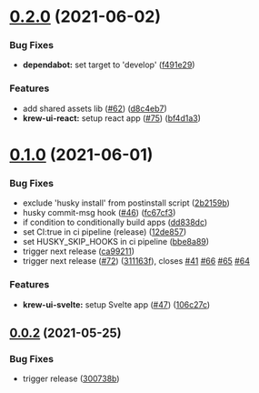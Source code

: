 # [0.2.0](https://github.com/move4mobile/krew-workspace/compare/v0.1.0...v0.2.0) (2021-06-02)


### Bug Fixes

* **dependabot:** set target to 'develop' ([f491e29](https://github.com/move4mobile/krew-workspace/commit/f491e295c19c2511deb33a35f29e517fa049e55b))


### Features

* add shared assets lib ([#62](https://github.com/move4mobile/krew-workspace/issues/62)) ([d8c4eb7](https://github.com/move4mobile/krew-workspace/commit/d8c4eb723f0443a259c69176bf6570c40dca574a))
* **krew-ui-react:** setup react app ([#75](https://github.com/move4mobile/krew-workspace/issues/75)) ([bf4d1a3](https://github.com/move4mobile/krew-workspace/commit/bf4d1a3efebea98c4f3b2b59635185e1ab43dc8d))

# [0.1.0](https://github.com/move4mobile/krew-workspace/compare/v0.0.2...v0.1.0) (2021-06-01)


### Bug Fixes

* exclude 'husky install' from postinstall script ([2b2159b](https://github.com/move4mobile/krew-workspace/commit/2b2159b3f489ff7dfd6f645689305974a93a2e0d))
* husky commit-msg hook ([#46](https://github.com/move4mobile/krew-workspace/issues/46)) ([fc67cf3](https://github.com/move4mobile/krew-workspace/commit/fc67cf36c66375f37018a079118d96b03ddf08a2))
* if condition to conditionally build apps ([dd838dc](https://github.com/move4mobile/krew-workspace/commit/dd838dc557d3c0bb3d566dddfe3b1dda807077ae))
* set CI:true in ci pipeline (release) ([12de857](https://github.com/move4mobile/krew-workspace/commit/12de8574f1cc2c05d77f41fa4e8770e5a29cc987))
* set HUSKY_SKIP_HOOKS in ci pipeline ([bbe8a89](https://github.com/move4mobile/krew-workspace/commit/bbe8a89ad0df06a4d35ba63b2321f2950a550d44))
* trigger next release ([ca99211](https://github.com/move4mobile/krew-workspace/commit/ca99211a589a4915aef64bcc28d29facf3a85cc0))
* trigger next release ([#72](https://github.com/move4mobile/krew-workspace/issues/72)) ([311163f](https://github.com/move4mobile/krew-workspace/commit/311163fd6fdad480f9b08adb5da8a219fc38f239)), closes [#41](https://github.com/move4mobile/krew-workspace/issues/41) [#66](https://github.com/move4mobile/krew-workspace/issues/66) [#65](https://github.com/move4mobile/krew-workspace/issues/65) [#64](https://github.com/move4mobile/krew-workspace/issues/64)


### Features

* **krew-ui-svelte:** setup Svelte app ([#47](https://github.com/move4mobile/krew-workspace/issues/47)) ([106c27c](https://github.com/move4mobile/krew-workspace/commit/106c27c951918518388a8a0b3414f2d3f63dcf74))

## [0.0.2](https://github.com/move4mobile/krew-workspace/compare/v0.0.1...v0.0.2) (2021-05-25)


### Bug Fixes

* trigger release ([300738b](https://github.com/move4mobile/krew-workspace/commit/300738b72283aab56867b38b6e69986cc1bee5ea))
